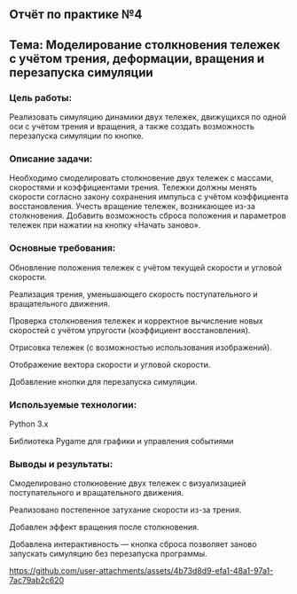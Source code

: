 ## Отчёт по практике №4

## Тема: Моделирование столкновения тележек с учётом трения, деформации, вращения и перезапуска симуляции
### Цель работы:
Реализовать симуляцию динамики двух тележек, движущихся по одной оси с учётом трения и вращения, а также создать возможность перезапуска симуляции по кнопке.

### Описание задачи:
Необходимо смоделировать столкновение двух тележек с массами, скоростями и коэффициентами трения. Тележки должны менять скорости согласно закону сохранения импульса с учётом коэффициента восстановления. Учесть вращение тележек, возникающее из-за столкновения. Добавить возможность сброса положения и параметров тележек при нажатии на кнопку «Начать заново».

### Основные требования:
Обновление положения тележек с учётом текущей скорости и угловой скорости.

Реализация трения, уменьшающего скорость поступательного и вращательного движения.

Проверка столкновения тележек и корректное вычисление новых скоростей с учётом упругости (коэффициент восстановления).

Отрисовка тележек (с возможностью использования изображений).

Отображение вектора скорости и угловой скорости.

Добавление кнопки для перезапуска симуляции.

### Используемые технологии:
Python 3.x

Библиотека Pygame для графики и управления событиями

### Выводы и результаты:
Смоделировано столкновение двух тележек с визуализацией поступательного и вращательного движения.

Реализовано постепенное затухание скорости из-за трения.

Добавлен эффект вращения после столкновения.

Добавлена интерактивность — кнопка сброса позволяет заново запускать симуляцию без перезапуска программы.

https://github.com/user-attachments/assets/4b73d8d9-efa1-48a1-97a1-7ac79ab2c620



